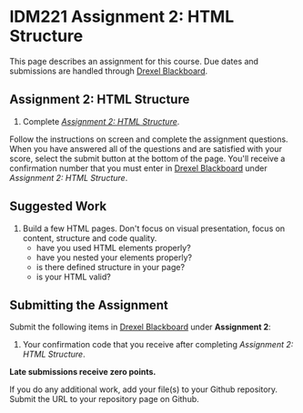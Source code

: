 # IDM221 Assignment 2: HTML Structure

This page describes an assignment for this course. Due dates and submissions are handled through [Drexel Blackboard](https://learn.dcollege.net/).

## Assignment 2: HTML Structure

1. Complete [_Assignment 2: HTML Structure_](https://idm-hw.netlify.com/).

Follow the instructions on screen and complete the assignment questions. When you have answered all of the questions and are satisfied with your score, select the submit button at the bottom of the page. You'll receive a confirmation number that you must enter in [Drexel Blackboard](https://learn.dcollege.net/) under _Assignment 2: HTML Structure_.

## Suggested Work

1. Build a few HTML pages. Don't focus on visual presentation, focus on content, structure and code quality.
    - have you used HTML elements properly?
    - have you nested your elements properly?
    - is there defined structure in your page?
    - is your HTML valid?

## Submitting the Assignment

Submit the following items in [Drexel Blackboard](https://learn.dcollege.net/) under **Assignment 2**:

1. Your confirmation code that you receive after completing _Assignment 2: HTML Structure_.

**Late submissions receive zero points.**

If you do any additional work, add your file(s) to your Github repository. Submit the URL to your repository page on Github.
